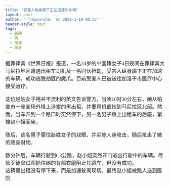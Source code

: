 ```yaml
---
title: "受害人纵身跳下正在加速的车辆"
layout: post
author: "「nayouruhe」 on 2020-1-19 00:35"
header-style: text
tags:
  - 新闻
  - 跳
  - 加速
  - 纵身
---
```


<head></head>
<body>
 <font face="微软雅黑"><font style="font-size:16px">据菲律宾《世界日报》报道，一名24岁的中国籍女子4日夜间在菲律宾大马尼拉地区遭遇出租车司机及一名同伙抢劫，受害人纵身跳下正在加速的车辆，成功逃脱劫匪的魔爪。目前受害人已被送往加洛干市医疗中心接受治疗。</font></font>
 <br> 
 <br> 
 <font face="微软雅黑"><font style="font-size:16px">这位赵姓女子用并不流利的英文告诉警方，当晚10时30分左右，她从帕塞市一座商场外搭上涉案的黑出租，并要司机载她到马尼拉区北部。然而，当车开到一个路口时突然停下，另一名男子跳上出租车的后座，紧挨赵小姐而坐。</font></font>
 <br> 
 <br> 
 <font face="微软雅黑"><font style="font-size:16px">随后，这名男子蒙住赵姓女子的双眼，并实施人身攻击，随后抢走了她的随身财物。</font></font>
 <br> 
 <br> 
 <font face="微软雅黑"><font style="font-size:16px">数分钟后，车辆行驶到C3公路，赵小姐突然开门逃出行驶中的车辆。尽管歹徒曾试图抓住她的背部衣服阻止其跳车，但没有成功。</font></font>
 <br> 
 <font face="微软雅黑"><font style="font-size:16px">这辆黑出租没有停下来，而是加速驶离现场。最终赵小姐被路人送到医院</font></font>
 <br>
</body>


